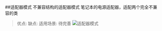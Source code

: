 ##适配器模式
不兼容结构的适配器模式
笔记本的电源适配器，适配两个完全不兼容的类
>优点:
>缺点:
>适用场景:
待完善
![适配器模式](http://img.my.csdn.net/uploads/201303/01/1362099343_7447.jpg)
